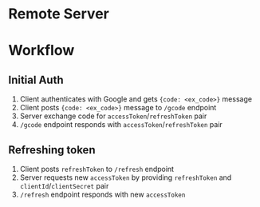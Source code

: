 # Remote Server

# Workflow


## Initial Auth
1. Client authenticates with Google and gets `{code: <ex_code>}` message
1. Client posts `{code: <ex_code>}` message to `/gcode` endpoint
1. Server exchange code for `accessToken`/`refreshToken` pair 
1. `/gcode` endpoint responds with `accessToken`/`refreshToken` pair


## Refreshing token
1. Client posts `refreshToken` to `/refresh` endpoint
1. Server requests new `accessToken` by providing `refreshToken` 
and `clientId`/`clientSecret` pair
1. `/refresh` endpoint responds with new `accessToken`